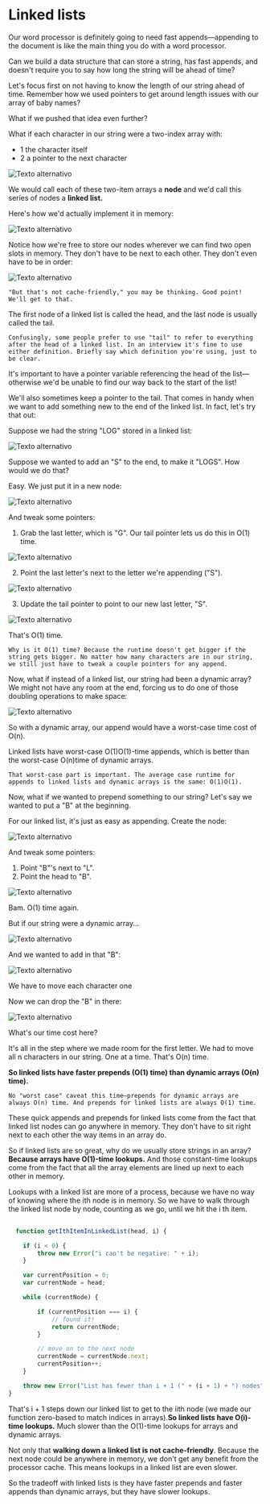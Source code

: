# Linked lists


Our word processor is definitely going to need fast appends—appending to the document is like the main thing you do with a word processor.

Can we build a data structure that can store a string, has fast appends, and doesn't require you to say how long the string will be ahead of time?

Let's focus first on not having to know the length of our string ahead of time. Remember how we used pointers to get around length issues with our array of baby names?

What if we pushed that idea even further?


What if each character in our string were a two-index array with:

- 1 the character itself
- 2 a pointer to the next character

![Texto alternativo](img/31.jpg)

We would call each of these two-item arrays a **node** and we'd call this series of nodes a **linked list.**

Here's how we'd actually implement it in memory:

![Texto alternativo](img/32.jpg)

Notice how we're free to store our nodes wherever we can find two open slots in memory. They don't have to be next to each other. They don't even have to be in order:

![Texto alternativo](img/33.jpg)

~~~
"But that's not cache-friendly," you may be thinking. Good point! We'll get to that.
~~~

The first node of a linked list is called the head, and the last node is usually called the tail.

~~~
Confusingly, some people prefer to use "tail" to refer to everything after the head of a linked list. In an interview it's fine to use either definition. Briefly say which definition you're using, just to be clear.
~~~

It's important to have a pointer variable referencing the head of the list—otherwise we'd be unable to find our way back to the start of the list!

We'll also sometimes keep a pointer to the tail. That comes in handy when we want to add something new to the end of the linked list. In fact, let's try that out:

Suppose we had the string "LOG" stored in a linked list:

![Texto alternativo](img/34.jpg)

Suppose we wanted to add an "S" to the end, to make it "LOGS". How would we do that?

Easy. We just put it in a new node:

![Texto alternativo](img/35.jpg)

And tweak some pointers:

1. Grab the last letter, which is "G". Our tail pointer lets us do this in O(1) time.

![Texto alternativo](img/36.jpg)

2. Point the last letter's next to the letter we're appending ("S").

![Texto alternativo](img/37.jpg)

3. Update the tail pointer to point to our new last letter, "S".

![Texto alternativo](img/38.jpg)

That's O(1) time.

~~~
Why is it O(1) time? Because the runtime doesn't get bigger if the string gets bigger. No matter how many characters are in our string, we still just have to tweak a couple pointers for any append.
~~~

Now, what if instead of a linked list, our string had been a dynamic array? We might not have any room at the end, forcing us to do one of those doubling operations to make space:

![Texto alternativo](img/39.jpg)

So with a dynamic array, our append would have a worst-case time cost of O(n).

Linked lists have worst-case O(1)O(1)-time appends, which is better than the worst-case O(n)time of dynamic arrays.

~~~
That worst-case part is important. The average case runtime for appends to linked lists and dynamic arrays is the same: O(1)O(1).
~~~

Now, what if we wanted to prepend something to our string? Let's say we wanted to put a "B" at the beginning.

For our linked list, it's just as easy as appending. Create the node:

![Texto alternativo](img/40.jpg)

And tweak some pointers:

1. Point "B"'s next to "L".
2. Point the head to "B".

![Texto alternativo](img/41.jpg)

Bam. O(1) time again.

But if our string were a dynamic array...

![Texto alternativo](img/42.jpg)

And we wanted to add in that "B":

![Texto alternativo](img/43.jpg)

We have to move each character one 

Now we can drop the "B" in there:

![Texto alternativo](img/45.jpg)

What's our time cost here?

It's all in the step where we made room for the first letter. We had to move all n characters in our string. One at a time. That's O(n) time.

**So linked lists have faster prepends (O(1) time) than dynamic arrays (O(n) time).**

~~~
No "worst case" caveat this time—prepends for dynamic arrays are always O(n) time. And prepends for linked lists are always O(1) time.
~~~

These quick appends and prepends for linked lists come from the fact that linked list nodes can go anywhere in memory. They don't have to sit right next to each other the way items in an array do.

So if linked lists are so great, why do we usually store strings in an array? **Because arrays have O(1)-time lookups.** And those constant-time lookups come from the fact that all the array elements are lined up next to each other in memory.

Lookups with a linked list are more of a process, because we have no way of knowing where the ith node is in memory. So we have to walk through the linked list node by node, counting as we go, until we hit the i th item.

```js
  
  function getIthItemInLinkedList(head, i) {

    if (i < 0) {
        throw new Error("i can't be negative: " + i);
    }

    var currentPosition = 0;
    var currentNode = head;

    while (currentNode) {

        if (currentPosition === i) {
            // found it!
            return currentNode;
        }

        // move on to the next node
        currentNode = currentNode.next;
        currentPosition++;
    }

    throw new Error("List has fewer than i + 1 (" + (i + 1) + ") nodes");
}
```

That's i + 1 steps down our linked list to get to the iith node (we made our function zero-based to match indices in arrays).**So linked lists have O(i)-time lookups.** Much slower than the O(1)-time lookups for arrays and dynamic arrays.

Not only that **walking down a linked list is not cache-friendly**. Because the next node could be anywhere in memory, we don't get any benefit from the processor cache. This means lookups in a linked list are even slower.

So the tradeoff with linked lists is they have faster prepends and faster appends than dynamic arrays, but they have slower lookups.